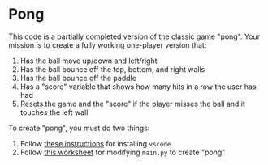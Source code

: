 # Pong

This code is a partially completed version of the classic game "pong". Your
mission is to create a fully working one-player version that:

1. Has the ball move up/down and left/right
2. Has the ball bounce off the top, bottom, and right walls
3. Has the ball bounce off the paddle
4. Has a "score" variable that shows how many hits in a row the user has had
5. Resets the game and the "score" if the player misses the ball and it touches
   the left wall

To create "pong", you must do two things:
1. Follow [these instructions](https://docs.google.com/document/d/1rIdk_vk-tgh7_RPmZKn8qJc9L8iSBRDWfoNWK-HW5TA)
   for installing `vscode`
2. Follow [this worksheet](https://docs.google.com/document/d/1eW4la2fCusx_mdwDf4gEzEPu_daq-ZIVavT85ASw3pc)
   for modifying `main.py` to create "pong"
